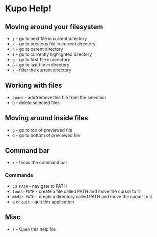 # Kupo Help!

## Moving around your filesystem

* `j` - go to next file in current directory
* `k` - go to previous file in current directory
* `h` - go to parent directory
* `l` - go to currently highlighted directory
* `g` - go to first file in directory
* `G` - go to last file in directory
* `/` - filter the current directory

## Working with files

* `space` - add/remove this file from the selection
* `D` - delete selected files

## Moving around inside files

* `g` - go to top of previewed file
* `G` - go to bottom of previewed file

## Command bar

* `:` - focus the command bar

### Commands

* `cd PATH` - navigate to PATH
* `touch PATH` - create a file called PATH and move the cursor to it
* `mkdir PATH` - create a directory called PATH and move the cursor to it
* `q` or `quit` - quit this application 

## Misc

* `?` - Open this help file

